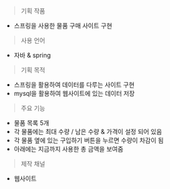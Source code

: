 
> 기획 작품 

- 스프링을 사용한 물품 구매 사이트 구현

> 사용 언어

- 자바 & spring

> 기획  목적

- 스프링을 활용하여 데이터를 다루는 사이트 구현
- mysql을 활용하여 웹사이트에 있는 데이터 저장

> 주요 기능

- 물품 목록 5개
- 각 물품에는 최대 수량 / 남은 수량 & 가격이 설정 되어 있음
- 각 물품 옆에 있는 구입하기 버튼을 누르면 수량이 차감이 됨
- 아래에는 지금까지 사용한 총 금액을 보여줌


> 제작 채널

- 웹사이트 

